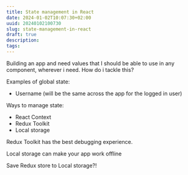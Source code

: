 ```yaml
---
title: State management in React
date: 2024-01-02T10:07:30+02:00
uuid: 20240102100730
slug: state-management-in-react
draft: true
description: 
tags: 
---
```


Building an app and need values that I should be able to use in any component, wherever i need. How do i tackle this?

Examples of global state:
- Username (will be the same across the app for the logged in user)


Ways to manage state:

- React Context
- Redux Toolkit
- Local storage

Redux Toolkit has the best debugging experience.

Local storage can make your app work offline


Save Redux store to Local storage?!